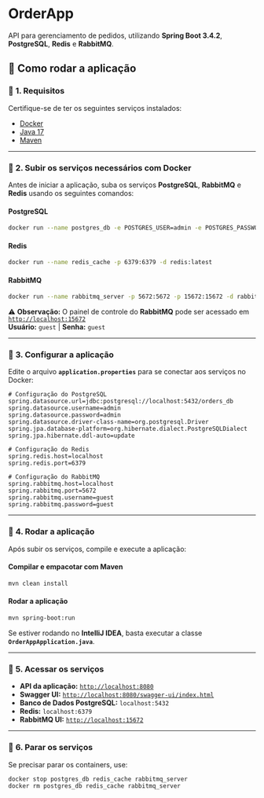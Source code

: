 # OrderApp

API para gerenciamento de pedidos, utilizando **Spring Boot 3.4.2**, **PostgreSQL**, **Redis** e **RabbitMQ**.

## 🚀 Como rodar a aplicação

### 📌 **1. Requisitos**
Certifique-se de ter os seguintes serviços instalados:

- [Docker](https://www.docker.com/)
- [Java 17](https://adoptium.net/temurin/releases/?version=17)
- [Maven](https://maven.apache.org/download.cgi)

---

### 📌 **2. Subir os serviços necessários com Docker**
Antes de iniciar a aplicação, suba os serviços **PostgreSQL**, **RabbitMQ** e **Redis** usando os seguintes comandos:

#### **PostgreSQL**
```sh
docker run --name postgres_db -e POSTGRES_USER=admin -e POSTGRES_PASSWORD=admin -e POSTGRES_DB=orderapp -p 5432:5432 -d postgres:15
```

#### **Redis**
```sh
docker run --name redis_cache -p 6379:6379 -d redis:latest
```

#### **RabbitMQ**
```sh
docker run --name rabbitmq_server -p 5672:5672 -p 15672:15672 -d rabbitmq:3-management
```

⚠️ **Observação:** O painel de controle do **RabbitMQ** pode ser acessado em [`http://localhost:15672`](http://localhost:15672)  
**Usuário:** `guest` | **Senha:** `guest`

---

### 📌 **3. Configurar a aplicação**
Edite o arquivo **`application.properties`** para se conectar aos serviços no Docker:

```properties
# Configuração do PostgreSQL
spring.datasource.url=jdbc:postgresql://localhost:5432/orders_db
spring.datasource.username=admin
spring.datasource.password=admin
spring.datasource.driver-class-name=org.postgresql.Driver
spring.jpa.database-platform=org.hibernate.dialect.PostgreSQLDialect
spring.jpa.hibernate.ddl-auto=update

# Configuração do Redis
spring.redis.host=localhost
spring.redis.port=6379

# Configuração do RabbitMQ
spring.rabbitmq.host=localhost
spring.rabbitmq.port=5672
spring.rabbitmq.username=guest
spring.rabbitmq.password=guest
```

---

### 📌 **4. Rodar a aplicação**
Após subir os serviços, compile e execute a aplicação:

#### **Compilar e empacotar com Maven**
```sh
mvn clean install
```

#### **Rodar a aplicação**
```sh
mvn spring-boot:run
```

Se estiver rodando no **IntelliJ IDEA**, basta executar a classe **`OrderAppApplication.java`**.

---

### 📌 **5. Acessar os serviços**
- **API da aplicação:** [`http://localhost:8080`](http://localhost:8080)
- **Swagger UI:** [`http://localhost:8080/swagger-ui/index.html`](http://localhost:8080/swagger-ui/index.html)
- **Banco de Dados PostgreSQL:** `localhost:5432`
- **Redis:** `localhost:6379`
- **RabbitMQ UI:** [`http://localhost:15672`](http://localhost:15672)

---

### 📌 **6. Parar os serviços**
Se precisar parar os containers, use:

```sh
docker stop postgres_db redis_cache rabbitmq_server
docker rm postgres_db redis_cache rabbitmq_server
```